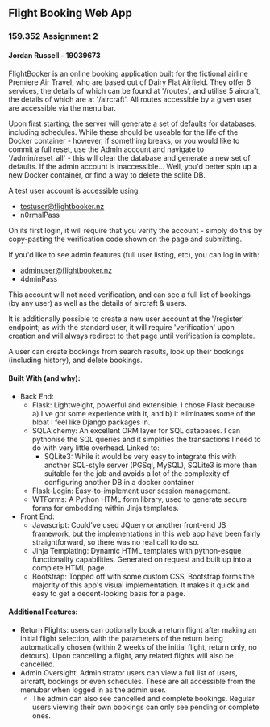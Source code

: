## Flight Booking Web App
### 159.352 Assignment 2
#### Jordan Russell - 19039673

FlightBooker is an online booking application built for the fictional airline Premiere Air Travel, who are based out of Dairy Flat Airfield. They offer 6 services, the details of which can be found at '/routes', and utilise 5 aircraft, the details of which are at '/aircraft'. All routes accessible by a given user are accessible via the menu bar.

Upon first starting, the server will generate a set of defaults for databases, including schedules. While these should be useable for the life of the Docker container - however, if something breaks, or you would like to commit a full reset, use the Admin account and navigate to '/admin/reset_all' - this will clear the database and generate a new set of defaults. If the admin account is inaccessible... Well, you'd better spin up a new Docker container, or find a way to delete the sqlite DB.

A test user account is accessible using:
 - testuser@flightbooker.nz
 - n0rmalPass

On its first login, it will require that you verify the account - simply do this by copy-pasting the verification code shown on the page and submitting.

If you'd like to see admin features (full user listing, etc), you can log in with:
 - adminuser@flightbooker.nz
 - 4dminPass

This account will not need verification, and can see a full list of bookings  (by any user) as well as the details of aircraft & users.

It is additionally possible to create a new user account at the '/register' endpoint; as with the standard user, it will require 'verification' upon creation and will always redirect to that page until verification is complete.

A user can create bookings from search results, look up their bookings (including history), and delete bookings.

#### Built With (and why):
 - Back End:
   - Flask: Lightweight, powerful and extensible. I chose Flask because a) I've got some experience with it, and b) it eliminates some of the bloat I feel like Django packages in.
   - SQLAlchemy: An excellent ORM layer for SQL databases. I can pythonise the SQL queries and it simplifies the transactions I need to do with very little overhead. Linked to:
     - SQLite3: While it would be very easy to integrate this with another SQL-style server (PGSql, MySQL), SQLite3 is more than suitable for the job and avoids a lot of the complexity of configuring another DB in a docker container
   - Flask-Login: Easy-to-implement user session management.
   - WTForms: A Python HTML form library, used to generate secure forms for embedding within Jinja templates.
 - Front End:
   - Javascript: Could've used JQuery or another front-end JS framework, but the implementations in this web app have been fairly straightforward, so there was no real call to do so.
   - Jinja Templating: Dynamic HTML templates with python-esque functionality capabilities. Generated on request and built up into a complete HTML page.
   - Bootstrap: Topped off with some custom CSS, Bootstrap forms the majority of this app's visual implementation. It makes it quick and easy to get a decent-looking basis for a page.

#### Additional Features:
 - Return Flights: users can optionally book a return flight after making an initial flight selection, with the parameters of the return being automatically chosen (within 2 weeks of the initial flight, return only, no detours). Upon cancelling a flight, any related flights will also be cancelled.
 - Admin Oversight: Administrator users can view a full list of users, aircraft, bookings or even schedules. These are all accessible from the menubar when logged in as the admin user.
   - The admin can also see cancelled and complete bookings. Regular users viewing their own bookings can only see pending or complete ones.